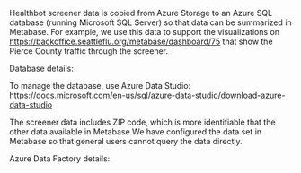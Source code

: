 Healthbot screener data is copied from Azure Storage to an Azure SQL database (running Microsoft SQL Server) so that data can be summarized in Metabase. For example, we use this data to support the visualizations on https://backoffice.seattleflu.org/metabase/dashboard/75 that show the Pierce County traffic through the screener.

Database details:

To manage the database, use Azure Data Studio:
https://docs.microsoft.com/en-us/sql/azure-data-studio/download-azure-data-studio

The screener data includes ZIP code, which is more identifiable that the other data available in Metabase.We have configured the data set in Metabase so that general users cannot query the data directly. 

Azure Data Factory details:




